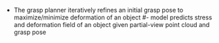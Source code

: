 
- The grasp planner iteratively refines an initial grasp pose to maximize/minimize deformation of an object
#- model predicts stress and deformation field of an object given partial-view point cloud and grasp pose


